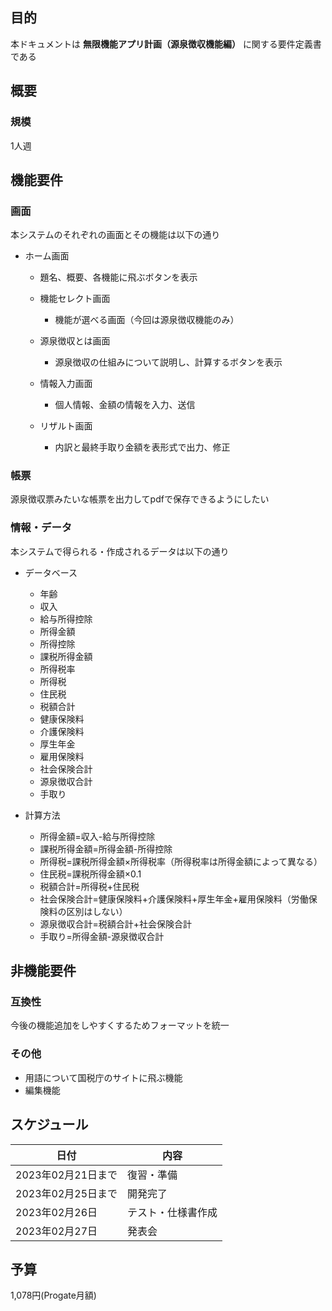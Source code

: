 ## 目的
本ドキュメントは **無限機能アプリ計画（源泉徴収機能編）** に関する要件定義書である

## 概要
### 規模
1人週

## 機能要件
### 画面
本システムのそれぞれの画面とその機能は以下の通り

- ホーム画面
  - 題名、概要、各機能に飛ぶボタンを表示
  
  - 機能セレクト画面
    - 機能が選べる画面（今回は源泉徴収機能のみ）
    
  - 源泉徴収とは画面
      - 源泉徴収の仕組みについて説明し、計算するボタンを表示
    
  - 情報入力画面
    - 個人情報、金額の情報を入力、送信
    
  - リザルト画面
    - 内訳と最終手取り金額を表形式で出力、修正
    
### 帳票

源泉徴収票みたいな帳票を出力してpdfで保存できるようにしたい

### 情報・データ

本システムで得られる・作成されるデータは以下の通り

- データベース
  - 年齢
  - 収入
  - 給与所得控除
  - 所得金額
  - 所得控除
  - 課税所得金額
  - 所得税率
  - 所得税
  - 住民税
  - 税額合計
  - 健康保険料
  - 介護保険料
  - 厚生年金
  - 雇用保険料
  - 社会保険合計
  - 源泉徴収合計
  - 手取り
  
- 計算方法
  - 所得金額=収入-給与所得控除
  - 課税所得金額=所得金額-所得控除
  - 所得税=課税所得金額×所得税率（所得税率は所得金額によって異なる）
  - 住民税=課税所得金額×0.1
  - 税額合計=所得税+住民税
  - 社会保険合計=健康保険料+介護保険料+厚生年金+雇用保険料（労働保険料の区別はしない）
  - 源泉徴収合計=税額合計+社会保険合計
  - 手取り=所得金額-源泉徴収合計
  
## 非機能要件

### 互換性

今後の機能追加をしやすくするためフォーマットを統一

### その他

- 用語について国税庁のサイトに飛ぶ機能
- 編集機能

## スケジュール

|日付|内容|
|----|----|
|2023年02月21日まで|復習・準備|
|2023年02月25日まで|開発完了|
|2023年02月26日|テスト・仕様書作成|
|2023年02月27日|発表会|

## 予算

1,078円(Progate月額)
